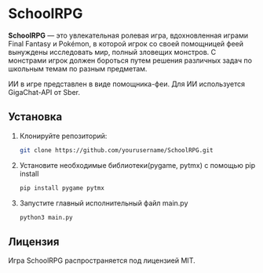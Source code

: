 # SchoolRPG

**SchoolRPG** — это увлекательная ролевая игра, вдохновленная играми Final Fantasy и Pokémon, в которой игрок со своей помощницей феей вынуждены исследовать мир, полный зловещих монстров. С монстрами игрок должен бороться путем решения различных задач по школьным темам по разным предметам.

ИИ в игре представлен в виде помощника-феи. Для ИИ используется GigaChat-API от Sber.

## Установка

1. Клонируйте репозиторий:
    ```bash
    git clone https://github.com/yourusername/SchoolRPG.git
    ```

2. Установите необходимые библиотеки(pygame, pytmx) с помощью pip install
   ```bash
   pip install pygame pytmx
   ```

3. Запустите главный исполнительный файл main.py
   ```bash
   python3 main.py
   ```

## Лицензия

Игра SchoolRPG распространяется под лицензией MIT.